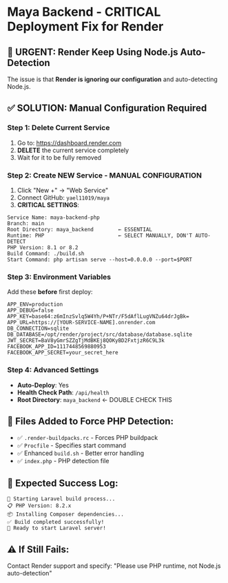 # Maya Backend - CRITICAL Deployment Fix for Render

## 🚨 URGENT: Render Keep Using Node.js Auto-Detection

The issue is that **Render is ignoring our configuration** and auto-detecting Node.js.

## ✅ SOLUTION: Manual Configuration Required

### Step 1: Delete Current Service
1. Go to: https://dashboard.render.com
2. **DELETE** the current service completely
3. Wait for it to be fully removed

### Step 2: Create NEW Service - MANUAL CONFIGURATION
1. Click "New +" → "Web Service"
2. Connect GitHub: `yael11019/maya`
3. **CRITICAL SETTINGS**:

```
Service Name: maya-backend-php
Branch: main
Root Directory: maya_backend        ← ESSENTIAL
Runtime: PHP                        ← SELECT MANUALLY, DON'T AUTO-DETECT
PHP Version: 8.1 or 8.2
Build Command: ./build.sh
Start Command: php artisan serve --host=0.0.0.0 --port=$PORT
```

### Step 3: Environment Variables
Add these **before** first deploy:

```
APP_ENV=production
APP_DEBUG=false
APP_KEY=base64:z6mInzSvlq5W4Yh/P+NTr/F5dAflLugVNZu64drJgBk=
APP_URL=https://[YOUR-SERVICE-NAME].onrender.com
DB_CONNECTION=sqlite
DB_DATABASE=/opt/render/project/src/database/database.sqlite
JWT_SECRET=BaV8yGmrSZZgTjMdBKEj8QOKyBD2FxtjzR6C9L3k
FACEBOOK_APP_ID=1117448569880953
FACEBOOK_APP_SECRET=your_secret_here
```

### Step 4: Advanced Settings
- **Auto-Deploy**: Yes
- **Health Check Path**: `/api/health`
- **Root Directory**: `maya_backend` ← DOUBLE CHECK THIS

## 🔧 Files Added to Force PHP Detection:
- ✅ `.render-buildpacks.rc` - Forces PHP buildpack
- ✅ `Procfile` - Specifies start command
- ✅ Enhanced `build.sh` - Better error handling
- ✅ `index.php` - PHP detection file

## 🎯 Expected Success Log:
```
🚀 Starting Laravel build process...
📋 PHP Version: 8.2.x
📦 Installing Composer dependencies...
✅ Build completed successfully!
🎯 Ready to start Laravel server!
```

## ⚠️ If Still Fails:
Contact Render support and specify: "Please use PHP runtime, not Node.js auto-detection"
